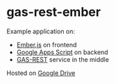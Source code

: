 gas-rest-ember
==============

Example application on:
- [Ember.js](http://emberjs.com/) on frontend
- [Google Apps Script](https://developers.google.com/apps-script/) on backend
- [GAS-REST](http://rest.daspot.ru/) service in the middle

Hosted on [Google Drive](http://dab00.gweb.io/gas-rest-ember/)
